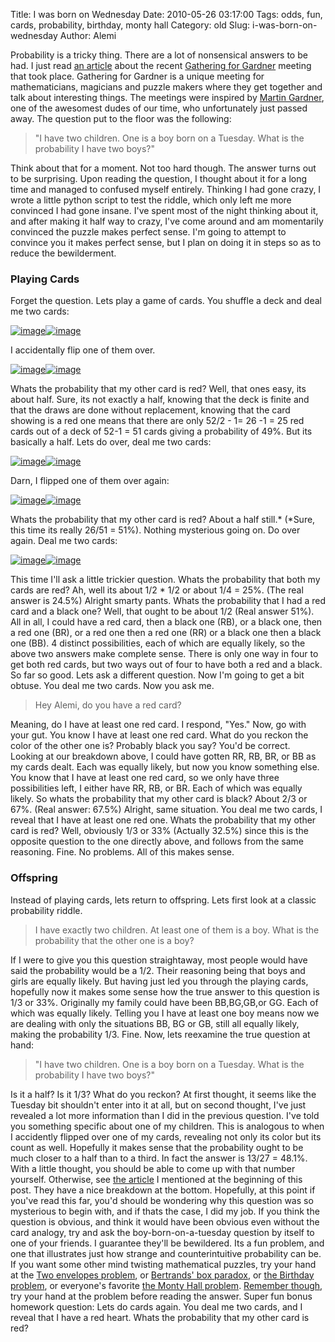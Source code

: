Title: I was born on Wednesday
Date: 2010-05-26 03:17:00
Tags: odds, fun, cards, probability, birthday, monty hall
Category: old
Slug: i-was-born-on-wednesday
Author: Alemi


Probability is a tricky thing. There are a lot of nonsensical answers to
be had. I just read [an
article](http://www.newscientist.com/article/dn18950-magic-numbers-a-meeting-of-mathemagical-tricksters.html?full=true)
about the recent [Gathering for Gardner](http://www.g4g4.com/) meeting
that took place. Gathering for Gardner is a unique meeting for
mathematicians, magicians and puzzle makers where they get together and
talk about interesting things. The meetings were inspired by [Martin
Gardner](http://en.wikipedia.org/wiki/Martin_Gardner), one of the
awesomest dudes of our time, who unfortunately just passed away. The
question put to the floor was the following:

> "I have two children. One is a boy born on a Tuesday. What is the
> probability I have two boys?"

Think about that for a moment. Not too hard though. The answer turns out
to be surprising. Upon reading the question, I thought about it for a
long time and managed to confused myself entirely. Thinking I had gone
crazy, I wrote a little python script to test the riddle, which only
left me more convinced I had gone insane. I've spent most of the night
thinking about it, and after making it half way to crazy, I've come
around and am momentarily convinced the puzzle makes perfect sense. I'm
going to attempt to convince you it makes perfect sense, but I plan on
doing it in steps so as to reduce the bewilderment.

### Playing Cards

Forget the question. Lets play a game of cards. You shuffle a deck and
deal me two cards:

[![image](http://3.bp.blogspot.com/_YOjDhtygcuA/S_zCNBPs3KI/AAAAAAAAAK4/WdtzaW_A6pk/s320/b2fv.png)](http://3.bp.blogspot.com/_YOjDhtygcuA/S_zCNBPs3KI/AAAAAAAAAK4/WdtzaW_A6pk/s1600/b2fv.png)[![image](http://3.bp.blogspot.com/_YOjDhtygcuA/S_zCNBPs3KI/AAAAAAAAAK4/WdtzaW_A6pk/s320/b2fv.png)](http://3.bp.blogspot.com/_YOjDhtygcuA/S_zCNBPs3KI/AAAAAAAAAK4/WdtzaW_A6pk/s1600/b2fv.png)

I accidentally flip one of them over.

[![image](http://2.bp.blogspot.com/_YOjDhtygcuA/S_zCuZ4KiQI/AAAAAAAAALA/cNa3n-rjuTg/s320/23.png)](http://2.bp.blogspot.com/_YOjDhtygcuA/S_zCuZ4KiQI/AAAAAAAAALA/cNa3n-rjuTg/s1600/23.png)[![image](http://3.bp.blogspot.com/_YOjDhtygcuA/S_zCNBPs3KI/AAAAAAAAAK4/WdtzaW_A6pk/s320/b2fv.png)](http://3.bp.blogspot.com/_YOjDhtygcuA/S_zCNBPs3KI/AAAAAAAAAK4/WdtzaW_A6pk/s1600/b2fv.png)

Whats the probability that my other card is red? Well, that ones easy,
its about half. Sure, its not exactly a half, knowing that the deck is
finite and that the draws are done without replacement, knowing that the
card showing is a red one means that there are only 52/2 - 1= 26 -1 = 25
red cards out of a deck of 52-1 = 51 cards giving a probability of 49%.
But its basically a half. Lets do over, deal me two cards:

[![image](http://3.bp.blogspot.com/_YOjDhtygcuA/S_zCNBPs3KI/AAAAAAAAAK4/WdtzaW_A6pk/s320/b2fv.png)](http://3.bp.blogspot.com/_YOjDhtygcuA/S_zCNBPs3KI/AAAAAAAAAK4/WdtzaW_A6pk/s1600/b2fv.png)[![image](http://3.bp.blogspot.com/_YOjDhtygcuA/S_zCNBPs3KI/AAAAAAAAAK4/WdtzaW_A6pk/s320/b2fv.png)](http://3.bp.blogspot.com/_YOjDhtygcuA/S_zCNBPs3KI/AAAAAAAAAK4/WdtzaW_A6pk/s1600/b2fv.png)

Darn, I flipped one of them over again:

[![image](http://3.bp.blogspot.com/_YOjDhtygcuA/S_zCNBPs3KI/AAAAAAAAAK4/WdtzaW_A6pk/s320/b2fv.png)](http://3.bp.blogspot.com/_YOjDhtygcuA/S_zCNBPs3KI/AAAAAAAAAK4/WdtzaW_A6pk/s1600/b2fv.png)[![image](http://2.bp.blogspot.com/_YOjDhtygcuA/S_zDlNQLJyI/AAAAAAAAALI/WPBCX9i-Pk0/s320/5.png)](http://2.bp.blogspot.com/_YOjDhtygcuA/S_zDlNQLJyI/AAAAAAAAALI/WPBCX9i-Pk0/s1600/5.png)

Whats the probability that my other card is red? About a half still.\*
(\*Sure, this time its really 26/51 = 51%). Nothing mysterious going on.
Do over again. Deal me two cards:

[![image](http://3.bp.blogspot.com/_YOjDhtygcuA/S_zCNBPs3KI/AAAAAAAAAK4/WdtzaW_A6pk/s320/b2fv.png)](http://3.bp.blogspot.com/_YOjDhtygcuA/S_zCNBPs3KI/AAAAAAAAAK4/WdtzaW_A6pk/s1600/b2fv.png)[![image](http://3.bp.blogspot.com/_YOjDhtygcuA/S_zCNBPs3KI/AAAAAAAAAK4/WdtzaW_A6pk/s320/b2fv.png)](http://3.bp.blogspot.com/_YOjDhtygcuA/S_zCNBPs3KI/AAAAAAAAAK4/WdtzaW_A6pk/s1600/b2fv.png)

This time I'll ask a little trickier question. Whats the probability
that both my cards are red? Ah, well its about 1/2 \* 1/2 or about 1/4 =
25%. (The real answer is 24.5%) Alright smarty pants. Whats the
probability that I had a red card and a black one? Well, that ought to
be about 1/2 (Real answer 51%). All in all, I could have a red card,
then a black one (RB), or a black one, then a red one (BR), or a red one
then a red one (RR) or a black one then a black one (BB). 4 distinct
possibilities, each of which are equally likely, so the above two
answers make complete sense. There is only one way in four to get both
red cards, but two ways out of four to have both a red and a black. So
far so good. Lets ask a different question. Now I'm going to get a bit
obtuse. You deal me two cards. Now you ask me.

> Hey Alemi, do you have a red card?

Meaning, do I have at least one red card. I respond, "Yes." Now, go with
your gut. You know I have at least one red card. What do you reckon the
color of the other one is? Probably black you say? You'd be correct.
Looking at our breakdown above, I could have gotten RR, RB, BR, or BB as
my cards dealt. Each was equally likely, but now you know something
else. You know that I have at least one red card, so we only have three
possibilities left, I either have RR, RB, or BR. Each of which was
equally likely. So whats the probability that my other card is black?
About 2/3 or 67%. (Real answer: 67.5%) Alright, same situation. You deal
me two cards, I reveal that I have at least one red one. Whats the
probability that my other card is red? Well, obviously 1/3 or 33%
(Actually 32.5%) since this is the opposite question to the one directly
above, and follows from the same reasoning. Fine. No problems. All of
this makes sense.

### Offspring

Instead of playing cards, lets return to offspring. Lets first look at a
classic probability riddle.

> I have exactly two children. At least one of them is a boy. What is
> the probability that the other one is a boy?

If I were to give you this question straightaway, most people would have
said the probability would be a 1/2. Their reasoning being that boys and
girls are equally likely. But having just led you through the playing
cards, hopefully now it makes some sense how the true answer to this
question is 1/3 or 33%. Originally my family could have been BB,BG,GB,or
GG. Each of which was equally likely. Telling you I have at least one
boy means now we are dealing with only the situations BB, BG or GB,
still all equally likely, making the probability 1/3. Fine. Now, lets
reexamine the true question at hand:

> "I have two children. One is a boy born on a Tuesday. What is the
> probability I have two boys?"

Is it a half? Is it 1/3? What do you reckon? At first thought, it seems
like the Tuesday bit shouldn't enter into it at all, but on second
thought, I've just revealed a lot more information than I did in the
previous question. I've told you something specific about one of my
children. This is analogous to when I accidently flipped over one of my
cards, revealing not only its color but its count as well. Hopefully it
makes sense that the probability ought to be much closer to a half than
to a third. In fact the answer is 13/27 = 48.1%. With a little thought,
you should be able to come up with that number yourself. Otherwise, see
[the
article](http://www.newscientist.com/article/dn18950-magic-numbers-a-meeting-of-mathemagical-tricksters.html?full=true)
I mentioned at the beginning of this post. They have a nice breakdown at
the bottom. Hopefully, at this point if you've read this far, you'd
should be wondering why this question was so mysterious to begin with,
and if thats the case, I did my job. If you think the question is
obvious, and think it would have been obvious even without the card
analogy, try and ask the boy-born-on-a-tuesday question by itself to one
of your friends. I guarantee they'll be bewildered. Its a fun problem,
and one that illustrates just how strange and counterintuitive
probability can be. If you want some other mind twisting mathematical
puzzles, try your hand at the [Two envelopes
problem](http://en.wikipedia.org/wiki/Two_envelopes_problem), or
[Bertrands' box
paradox](http://en.wikipedia.org/wiki/Bertrand's_box_paradox), or [the
Birthday problem](http://en.wikipedia.org/wiki/Birthday_problem), or
everyone's favorite [the Monty Hall
problem](http://en.wikipedia.org/wiki/Monty_Hall_problem). [Remember
though](http://thevirtuosi.blogspot.com/2010/04/some-of-best-advice-youll-ever-receive.html),
try your hand at the problem before reading the answer. Super fun bonus
homework question: Lets do cards again. You deal me two cards, and I
reveal that I have a red heart. Whats the probability that my other card
is red?
